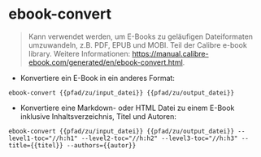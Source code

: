 # ebook-convert

> Kann verwendet werden, um E-Books zu geläufigen Dateiformaten umzuwandeln, z.B. PDF, EPUB und MOBI.
> Teil der Calibre e-book library.
> Weitere Informationen: <https://manual.calibre-ebook.com/generated/en/ebook-convert.html>.

- Konvertiere ein E-Book in ein anderes Format:

`ebook-convert {{pfad/zu/input_datei}} {{pfad/zu/output_datei}}`

- Konvertiere eine Markdown- oder HTML Datei zu einem E-Book inklusive Inhaltsverzeichnis, Titel und Autoren:

`ebook-convert {{pfad/zu/input_datei}} {{pfad/zu/output_datei}} --level1-toc="//h:h1" --level2-toc="//h:h2" --level3-toc="//h:h3" --title={{titel}} --authors={{autor}}`
